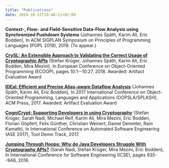 ```yaml
---
title: "Publications"
date: 2018-10-22T19:48:11+02:00
---
```


**Context-, Flow- and Field-Sensitive Data-Flow Analysis using Synchronized Pushdown Systems** (Johannes Späth, Karim Ali, Eric Bodden), In ACM SIGPLAN Symposium on Principles of Programming Languages (POPL 2019), 2019. (To appear.)

[**CrySL: An Extensible Approach to Validating the Correct Usage of Cryptographic APIs**](http://bodden.de/pubs/ksa+18crysl.pdf) (Stefan Krüger, Johannes Späth, Karim Ali, Eric Bodden, Mira Mezini), In European Conference on Object-Oriented Programming (ECOOP), pages 10:1--10:27, 2018. Awarded: Artifact Evaluation Award

[**IDEal: Efficient and Precise Alias-aware Dataflow Analysis**](http://bodden.de/pubs/sab17ideal.pdf) (Johannes Späth, Karim Ali, Eric Bodden), In 2017 International Conference on Object-Oriented Programming, Languages and Applications (OOPSLA/SPLASH), ACM Press, 2017. Awarded: Artifact Evaluation Award

[**CogniCrypt: Supporting Developers in using Cryptography**](http://bodden.de/pubs/knr+17cognicrypt.pdf) (Stefan Krüger, Sarah Nadi, Michael Reif, Karim Ali, Mira Mezini, Eric Bodden, Florian Göpfert, Felix Günther, Christian Weinert, Daniel Demmler, Ram Kamath), In International Conference on Automated Software Engineering (ASE 2017), Tool Demo Track, 2017.

[**Jumping Through Hoops: Why do Java Developers Struggle With Cryptography APIs?**](http://www.bodden.de/pubs/nkm+16jumping.pdf) (Sarah Nadi, Stefan Krüger, Mira Mezini, Eric Bodden), In International Conference for Software Engineering (ICSE), pages 935--946, 2016.

